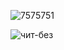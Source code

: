 ![7575751](https://github.com/jodyrenfro/hhrrrfg45/assets/26043019/6310470c-a68f-4c06-82ba-a8586904fc0e)




![чит-без](https://github.com/jodyrenfro/hhrrrfg45/assets/26043019/71332600-4ca8-4093-bb51-0775ec959b1e)
